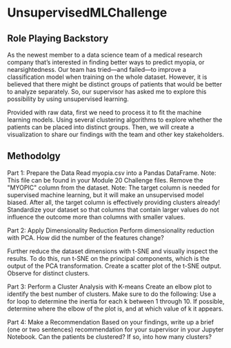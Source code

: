# UnsupervisedMLChallenge

## Role Playing Backstory

As the newest member to a data science team of a medical research company that’s interested in finding better ways to predict myopia, or nearsightedness. Our team has tried—and failed—to improve a classification model when training on the whole dataset. However, it is believed that there might be distinct groups of patients that would be better to analyze separately. So, our supervisor has asked me to explore this possibility by using unsupervised learning.

Provided with raw data, first we need to process it to fit the machine learning models. Using several clustering algorithms to explore whether the patients can be placed into distinct groups. Then, we will create a visualization to share our findings with the team and other key stakeholders.


## Methodolgy

Part 1: Prepare the Data
Read myopia.csv into a Pandas DataFrame.
Note: This file can be found in your Module 20 Challenge files.
Remove the "MYOPIC" column from the dataset.
Note: The target column is needed for supervised machine learning, but it will make an unsupervised model biased. After all, the target column is effectively providing clusters already!
Standardize your dataset so that columns that contain larger values do not influence the outcome more than columns with smaller values.

Part 2: Apply Dimensionality Reduction
Perform dimensionality reduction with PCA. How did the number of the features change?

Further reduce the dataset dimensions with t-SNE and visually inspect the results. To do this, run t-SNE on the principal components, which is the output of the PCA transformation. Create a scatter plot of the t-SNE output. Observe for distinct clusters.

Part 3: Perform a Cluster Analysis with K-means
Create an elbow plot to identify the best number of clusters. Make sure to do the following:
Use a for loop to determine the inertia for each k between 1 through 10.
If possible, determine where the elbow of the plot is, and at which value of k it appears.

Part 4: Make a Recommendation
Based on your findings, write up a brief (one or two sentences) recommendation for your supervisor in your Jupyter Notebook. Can the patients be clustered? If so, into how many clusters?
